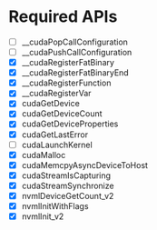 # Required APIs

- [ ] __cudaPopCallConfiguration
- [ ] __cudaPushCallConfiguration
- [x] __cudaRegisterFatBinary
- [x] __cudaRegisterFatBinaryEnd
- [x] __cudaRegisterFunction
- [x] __cudaRegisterVar
- [x] cudaGetDevice
- [x] cudaGetDeviceCount
- [x] cudaGetDeviceProperties
- [x] cudaGetLastError
- [ ] cudaLaunchKernel
- [x] cudaMalloc
- [x] cudaMemcpyAsyncDeviceToHost
- [x] cudaStreamIsCapturing
- [x] cudaStreamSynchronize
- [x] nvmlDeviceGetCount_v2
- [x] nvmlInitWithFlags
- [x] nvmlInit_v2
